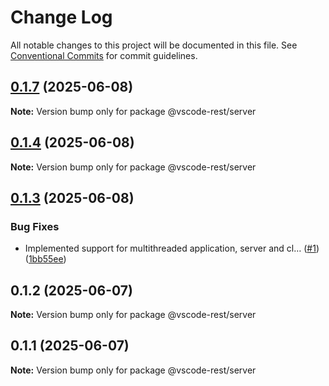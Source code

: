# Change Log

All notable changes to this project will be documented in this file.
See [Conventional Commits](https://conventionalcommits.org) for commit guidelines.

## [0.1.7](https://github.com/orshefi/vscode-extension-rest-webview/compare/v0.1.6...v0.1.7) (2025-06-08)

**Note:** Version bump only for package @vscode-rest/server

## [0.1.4](https://github.com/orshefi/vscode-extension-rest-webview/compare/v0.1.3...v0.1.4) (2025-06-08)

**Note:** Version bump only for package @vscode-rest/server

## [0.1.3](https://github.com/orshefi/vscode-extension-rest-webview/compare/v0.1.2...v0.1.3) (2025-06-08)

### Bug Fixes

- Implemented support for multithreaded application, server and cl… ([#1](https://github.com/orshefi/vscode-extension-rest-webview/issues/1)) ([1bb55ee](https://github.com/orshefi/vscode-extension-rest-webview/commit/1bb55ee4d560cbe87144908a48e00ffa37465832))

## 0.1.2 (2025-06-07)

**Note:** Version bump only for package @vscode-rest/server

## 0.1.1 (2025-06-07)

**Note:** Version bump only for package @vscode-rest/server
